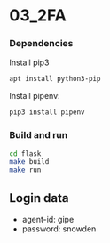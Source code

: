# 03_2FA

### Dependencies

Install pip3
```bash
apt install python3-pip
```

Install pipenv:
```bash
pip3 install pipenv
```

### Build and run

```bash
cd flask
make build
make run
```

## Login data
- agent-id: gipe
- password: snowden
